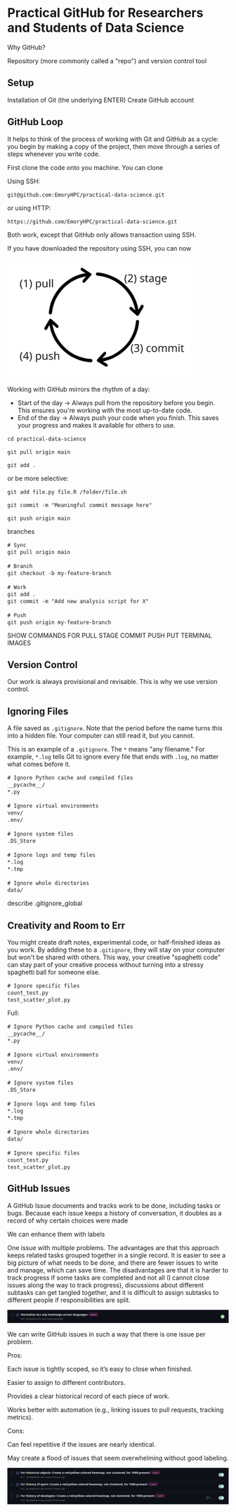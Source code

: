 # Practical GitHub for Researchers and Students of Data Science

Why GitHub?

Repository (more commonly called a "repo") and version control tool 

## Setup

Installation of Git (the underlying ENTER)
Create GitHub account 

## GitHub Loop

It helps to think of the process of working with Git and GitHub as a cycle: you begin by making a copy of the project, then move through a series of steps whenever you write code. 

First clone the code onto you machine. You can clone 

Using SSH: 

```
git@github.com:EmoryHPC/practical-data-science.git
```

or using HTTP: 

```
https://github.com/EmoryHPC/practical-data-science.git
```

Both work, except that GitHub only allows transaction using SSH. 

If you have downloaded the repository using SSH, you can now 

![GitHub Loop Image](https://raw.githubusercontent.com/EmoryHPC/practical-data-science/main/github/images/github_loop.png)

Working with GitHub mirrors the rhythm of a day:

* Start of the day → Always pull from the repository before you begin. This ensures you're working with the most up-to-date code.
* End of the day → Always push your code when you finish. This saves your progress and makes it available for others to use.

```
cd practical-data-science
```


```
git pull origin main
```

```
git add .
```

or be more selective:

```
git add file.py file.R /folder/file.sh
```

```
git commit -m "Meaningful commit message here"
```


```
git push origin main
```

branches 

```
# Sync
git pull origin main  

# Branch
git checkout -b my-feature-branch  

# Work
git add .
git commit -m "Add new analysis script for X"  

# Push
git push origin my-feature-branch  
```


SHOW COMMANDS FOR PULL STAGE COMMIT PUSH 
PUT TERMINAL IMAGES 


## Version Control

Our work is always provisional and revisable. This is why we use version control. 

## Ignoring Files

A file saved as `.gitignore`. Note that the period before the name turns this into a hidden file. Your computer can still read it, but you cannot. 

This is an example of a `.gitignore`. The `*` means "any filename." For example, `*.log` tells Git to ignore every file that ends with `.log`, no matter what comes before it.

```
# Ignore Python cache and compiled files
__pycache__/
*.py

# Ignore virtual environments
venv/
.env/

# Ignore system files
.DS_Store

# Ignore logs and temp files
*.log
*.tmp

# Ignore whole directories
data/
```

describe .gitignore_global

## Creativity and Room to Err

You might create draft notes, experimental code, or half-finished ideas as you work. By adding these to a `.gitignore`, they will stay on your computer but won't be shared with others. This way, your creative "spaghetti code" can stay part of your creative process without turning into a stressy spaghetti ball for someone else.

```
# Ignore specific files
count_test.py
test_scatter_plot.py
```

Full: 


```
# Ignore Python cache and compiled files
__pycache__/
*.py

# Ignore virtual environments
venv/
.env/

# Ignore system files
.DS_Store

# Ignore logs and temp files
*.log
*.tmp

# Ignore whole directories
data/

# Ignore specific files
count_test.py
test_scatter_plot.py
```


## GitHub Issues

A GitHub Issue documents and tracks work to be done, including tasks or bugs. Because each issue keeps a history of conversation, it doubles as a record of why certain choices were made 

We can enhance them with labels 


One issue with multiple problems. The advantages are that this approach keeps related tasks grouped together in a single record. It is easier to see a big picture of what needs to be done, and there are fewer issues to write and manage, which can save time. The disadvantages are that it is harder to track progress if some tasks are completed and not all (I cannot close issues along the way to track progress), discussions about different subtasks can get tangled together, and it is difficult to assign subtasks to different people if responsibilities are split. 

![GitHub Issue 1](https://github.com/EmoryHPC/practical-data-science/blob/main/github/images/github_issue_1.png?raw=true)

We can write GitHub issues in such a way that there is one issue per problem. 

Pros:

Each issue is tightly scoped, so it’s easy to close when finished.

Easier to assign to different contributors.

Provides a clear historical record of each piece of work.

Works better with automation (e.g., linking issues to pull requests, tracking metrics).

Cons:

Can feel repetitive if the issues are nearly identical.

May create a flood of issues that seem overwhelming without good labeling.
 

![GitHub Issue 2](https://github.com/EmoryHPC/practical-data-science/blob/main/github/images/github_issue_2.png?raw=true)





